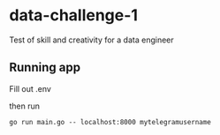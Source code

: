 # data-challenge-1
Test of skill and creativity for a data engineer

## Running app

Fill out .env

then run
```
go run main.go -- localhost:8000 mytelegramusername
```
